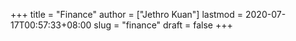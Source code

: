 +++
title = "Finance"
author = ["Jethro Kuan"]
lastmod = 2020-07-17T00:57:33+08:00
slug = "finance"
draft = false
+++
